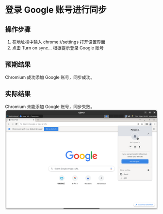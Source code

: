 # 登录 Google 账号进行同步

## 操作步骤

1. 在地址栏中输入 chrome://settings 打开设置界面
2. 点击 Turn on sync... 根据提示登录 Google 账号

## 预期结果

Chromium 成功添加 Google 账号，同步成功。

## 实际结果

Chromium 未能添加 Google 账号，同步失败。
![未能添加Google账户](./img/chromium-sync.png)
